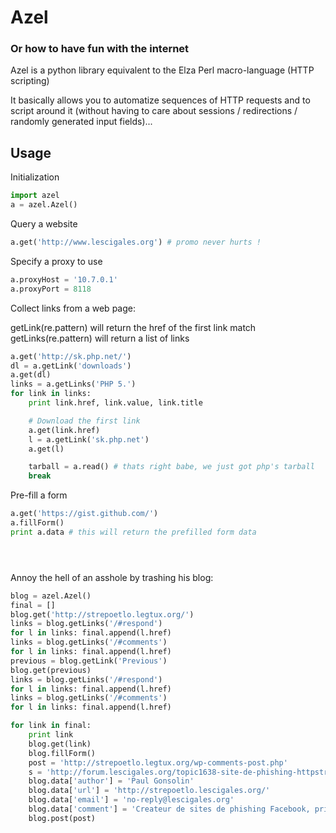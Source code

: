 # Azel

### Or how to have fun with the internet

Azel is a python library equivalent to the Elza Perl macro-language (HTTP scripting)

It basically allows you to automatize sequences of HTTP requests and to script around it (without having to care about sessions / redirections / randomly generated input fields)...


## Usage

Initialization

``` python
import azel
a = azel.Azel()
```

Query a website

``` python
a.get('http://www.lescigales.org') # promo never hurts !
```

Specify a proxy to use

``` python
a.proxyHost = '10.7.0.1'
a.proxyPort = 8118
```

Collect links from a web page:

getLink(re.pattern) will return the href of the first link match
getLinks(re.pattern) will return a list of links

``` python
a.get('http://sk.php.net/')
dl = a.getLink('downloads')
a.get(dl)
links = a.getLinks('PHP 5.')
for link in links:
    print link.href, link.value, link.title

    # Download the first link                                                                    
    a.get(link.href)
    l = a.getLink('sk.php.net')
    a.get(l)

    tarball = a.read() # thats right babe, we just got php's tarball                              
    break
```

Pre-fill a form

``` python
a.get('https://gist.github.com/')
a.fillForm()
print a.data # this will return the prefilled form data
```

``` python
```

``` python
```

``` python
```


Annoy the hell of an asshole by trashing his blog:

``` python
blog = azel.Azel()
final = []
blog.get('http://strepoetlo.legtux.org/')
links = blog.getLinks('/#respond')
for l in links: final.append(l.href)
links = blog.getLinks('/#comments')
for l in links: final.append(l.href)
previous = blog.getLink('Previous')
blog.get(previous)
links = blog.getLinks('/#respond')
for l in links: final.append(l.href)
links = blog.getLinks('/#comments')
for l in links: final.append(l.href)

for link in final:
    print link
    blog.get(link)
    blog.fillForm()
    post = 'http://strepoetlo.legtux.org/wp-comments-post.php'
    s = 'http://forum.lescigales.org/topic1638-site-de-phishing-httpstrepoetlolescigalesorg-par-strepoetlo.html'
    blog.data['author'] = 'Paul Gonsolin'
    blog.data['url'] = 'http://strepoetlo.lescigales.org/'
    blog.data['email'] = 'no-reply@lescigales.org'
    blog.data['comment'] = 'Createur de sites de phishing Facebook, priere de ne plus venir sur lesCigales.ORG. -> <a href="'+s+'">'+s+'</a>'
    blog.post(post)

```


